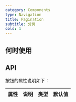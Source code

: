 ```yaml
---
category: Components
type: Navigation
title: Pagination
subtitle: 分页
cols: 1
---
```



## 何时使用


## API


按钮的属性说明如下：

属性 | 说明 | 类型 | 默认值
-----|-----|-----|------

